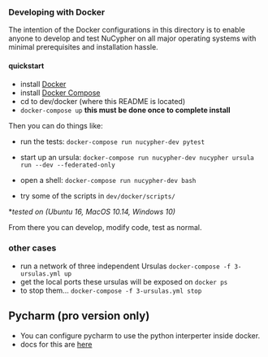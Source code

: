 ### Developing with Docker

The intention of the Docker configurations in this directory is to enable anyone to develop and test NuCypher on all major operating systems with minimal prerequisites and installation hassle.

#### quickstart

* install [Docker](https://docs.docker.com/install/)
* install [Docker Compose](https://docs.docker.com/compose/install/)
* cd to dev/docker (where this README is located)
* `docker-compose up` **this must be done once to complete install**


Then you can do things like:
* run the tests:
`docker-compose run nucypher-dev pytest`
* start up an ursula:
`docker-compose run nucypher-dev nucypher ursula run --dev --federated-only`
* open a shell:
`docker-compose run nucypher-dev bash`

* try some of the scripts in `dev/docker/scripts/`

**tested on (Ubuntu 16, MacOS 10.14, Windows 10)*

From there you can develop, modify code, test as normal.

### other cases

* run a network of three independent Ursulas
`docker-compose -f 3-ursulas.yml up`
*  get the local ports these ursulas will be exposed on
`docker ps`
* to stop them...
 `docker-compose -f 3-ursulas.yml stop`

## Pycharm (pro version only)
* You can configure pycharm to use the python interperter inside docker.
* docs for this are [here](https://www.jetbrains.com/help/pycharm/using-docker-compose-as-a-remote-interpreter.html#docker-compose-remote)
